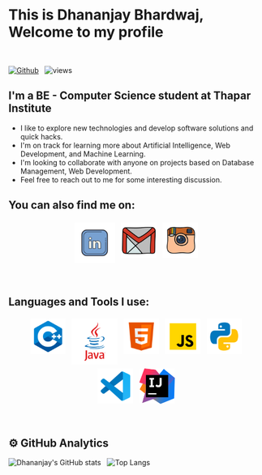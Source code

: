 # This is Dhananjay Bhardwaj, Welcome to my profile
<br />

[![Github](https://img.shields.io/github/followers/dhananjay07b?label=Follow&style=social)](https://github.com/dhananjay07b) &nbsp; ![views](https://komarev.com/ghpvc/?username=dhananjay07b)

## I'm a BE - Computer Science student at Thapar Institute

*   I like to explore new technologies and develop software solutions and quick hacks.
*   I'm on track for learning more about Artificial Intelligence, Web Development, and Machine Learning.
*   I'm looking to collaborate with anyone on projects based on Database Management, Web Development.
*   Feel free to reach out to me for some interesting discussion.

##  You can also find me on:

<p align="center">
 <a href="https://www.linkedin.com/in/dhananjaybhardwaj"><img src="lld2.png" alt="LinkedIn" height="80" style="vertical-align:top; margin:4px"></a>
 <a href="mailto:dhananjaybhardwaj.07@gmail.com"> <img src="gmail.png" alt="" height="70" style="vertical-align:top; margin:4px"></a>
 <a href="https://instagram.com/dhananjaybhardwaj07"> <img src="insta.png" alt="Python" height="70" style="vertical-align:top; margin:4px"></a>
</p>

<br />

## Languages and Tools I use:
<p align="center">
<img src="cpp.png" alt="CPP" height="70" style="vertical-align:top; margin:4px">
<img src="java.png" alt="Java" height="90" style="vertical-align:top; margin:4px">
<img src="html.png" alt="HTML" height="70" style="vertical-align:top; margin:4px">
<img src="js.png" alt="JS" height="70" style="vertical-align:top; margin:4px">
<img src="py.png" alt="PYTHON" height="70" style="vertical-align:top; margin:4px">
<img src="vs.png" alt="Visual Studio" height="70" style="vertical-align:top; margin:4px">
<img src="ij.png" alt="Intellij Idea" height="70" style="vertical-align:top; margin:4px">
<!--<img src="django.png" alt="Django" height="70" style="vertical-align:top; margin:4px">-->
<!--<img src="go.png" alt="Go" height="70" style="vertical-align:top; margin:4px">-->
<!--<img src="mongo.png" alt="Mongodb" height="70" style="vertical-align:top; margin:4px">-->
<!--<img src="npm.png" alt="NPM" height="70" style="vertical-align:top; margin:4px">-->
<!--<img src="php.png" alt="PHP" height="70" style="vertical-align:top; margin:4px">-->
<!--<img src="unity.png" alt="UNITY" height="70" style="vertical-align:top; margin:4px">-->
</p>

<br />

## ⚙️  GitHub Analytics

![Dhananjay's GitHub stats](https://github-readme-stats.vercel.app/api?username=dhananjay07b&theme=dark&show_icons=true) &nbsp; ![Top Langs](https://github-readme-stats.vercel.app/api/top-langs/?username=dhananjay07b&theme=dark)

